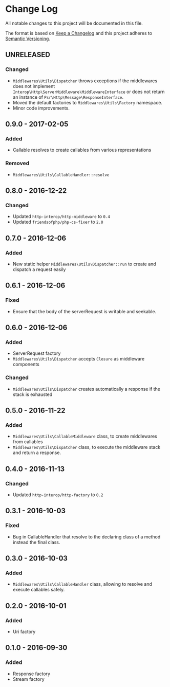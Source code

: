 # Change Log

All notable changes to this project will be documented in this file.

The format is based on [Keep a Changelog](http://keepachangelog.com/) 
and this project adheres to [Semantic Versioning](http://semver.org/).

## UNRELEASED

### Changed

* `Middlewares\Utils\Dispatcher` throws exceptions if the middlewares does not implement `Interop\Http\ServerMiddleware\MiddlewareInterface` or does not return an instance of `Psr\Http\Message\ResponseInterface`.
* Moved the default factories to `Middlewares\Utils\Factory` namespace.
* Minor code improvements.

## 0.9.0 - 2017-02-05

### Added

* Callable resolves to create callables from various representations

### Removed

* `Middlewares\Utils\CallableHandler::resolve`

## 0.8.0 - 2016-12-22

### Changed

* Updated `http-interop/http-middleware` to `0.4`
* Updated `friendsofphp/php-cs-fixer` to `2.0`

## 0.7.0 - 2016-12-06

### Added

* New static helper `Middlewares\Utils\Dispatcher::run` to create and dispatch a request easily

## 0.6.1 - 2016-12-06

### Fixed

* Ensure that the body of the serverRequest is writable and seekable. 

## 0.6.0 - 2016-12-06

### Added

* ServerRequest factory
* `Middlewares\Utils\Dispatcher` accepts `Closure` as middleware components

### Changed

* `Middlewares\Utils\Dispatcher` creates automatically a response if the stack is exhausted

## 0.5.0 - 2016-11-22

### Added

* `Middlewares\Utils\CallableMiddleware` class, to create middlewares from callables
* `Middlewares\Utils\Dispatcher` class, to execute the middleware stack and return a response.

## 0.4.0 - 2016-11-13

### Changed

* Updated `http-interop/http-factory` to `0.2`

## 0.3.1 - 2016-10-03

### Fixed

* Bug in CallableHandler that resolve to the declaring class of a method instead the final class.

## 0.3.0 - 2016-10-03

### Added

* `Middlewares\Utils\CallableHandler` class, allowing to resolve and execute callables safely.

## 0.2.0 - 2016-10-01

### Added

* Uri factory

## 0.1.0 - 2016-09-30

### Added

* Response factory
* Stream factory
